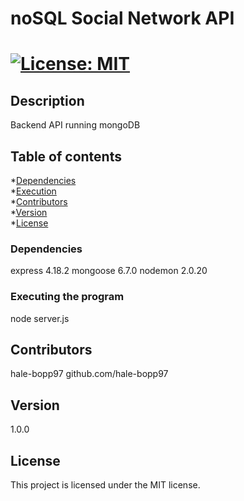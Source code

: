 
    
# noSQL Social Network API
# [![License: MIT](https://img.shields.io/badge/License-MIT-yellow.svg)](https://opensource.org/licenses/MIT)

## Description
Backend API running mongoDB

## Table of contents
*[Dependencies](#dependencies)  
*[Execution](#installation)  
*[Contributors](#contributors)  
*[Version](#version)  
*[License](#license)  

### Dependencies
express 4.18.2 mongoose 6.7.0 nodemon 2.0.20

### Executing the program
node server.js

## Contributors
hale-bopp97 github.com/hale-bopp97

## Version
1.0.0

## License
This project is licensed under the MIT license.

    